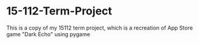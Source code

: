 # 15-112-Term-Project
This is a copy of my 15112 term project, which is a recreation of App Store game "Dark Echo" using pygame

